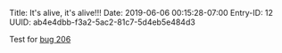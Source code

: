 Title: It's alive, it's alive!!!
Date: 2019-06-06 00:15:28-07:00
Entry-ID: 12
UUID: ab4e4dbb-f3a2-5ac2-81c7-5d4eb5e484d3

Test for [bug 206](https://github.com/PlaidWeb/Publ/issues/206)
